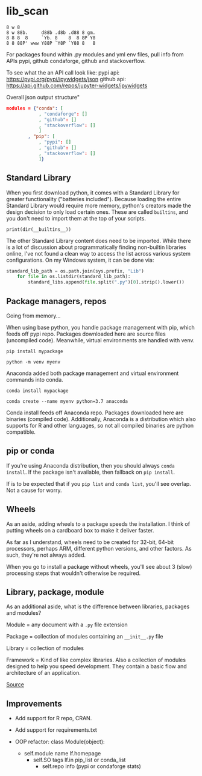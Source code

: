 # lib_scan

```
8 w 8
8 w 88b.     d88b .d8b .d88 8 gm.
8 8 8  8     `Yb. 8    8  8 8P Y8
8 8 88P' www Y88P `Y8P `Y88 8   8
```

For packages found within .py modules and yml env files, pull info from APIs pypi, github condaforge, github and stackoverflow.

To see what the an API call look like:
    pypi api: https://pypi.org/pypi/ipywidgets/json
    github api: https://api.github.com/repos/jupyter-widgets/ipywidgets

Overall json output structure"

```json
modules = {"conda": [
        	, "condaforge": []
        	, "github": []
        	, "stackoverflow": []
        	]
        , "pip": [
        	, "pypi": []
        	, "github": []
        	, "stackoverflow": []
        	]}
```

## Standard Library

When you first download python, it comes with a Standard Library for greater functionality ("batteries included"). Because loading the entire Standard Library would require more memory, python's creators made the design decision to only load certain ones. These are called `builtins`, and you don't need to import them at the top of your scripts. 

`print(dir(__builtins__))`

The other Standard Library content does need to be imported. While there is a lot of discussion about programmatically finding non-builtin libraries online, I've not found a clean way to access the list across various system configurations. On my Windows system, it can be done via:

```python
standard_lib_path = os.path.join(sys.prefix, "Lib")
    for file in os.listdir(standard_lib_path):
        standard_libs.append(file.split(".py")[0].strip().lower())
```

## Package managers, repos

Going from memory...

When using base python, you handle package management with pip, which feeds off pypi repo. Packages downloaded here are source files (uncompiled code). Meanwhile, virtual environments are handled with venv.

`pip install mypackage`

`python -m venv myenv`

Anaconda added both package management and virtual environment commands into conda. 

`conda install mypackage`

`conda create --name myenv python=3.7 anaconda`

Conda install feeds off Anaconda repo. Packages downloaded here are binaries (compiled code). Additionally, Anaconda is a distribution which also supports for R and other languages, so not all compiled binaries are python compatible.

## pip or conda

If you're using Anaconda distribution, then you should always `conda install`. If the package isn't available, then fallback on `pip install`.

If is to be expected that if you `pip list` and `conda list`, you'll see overlap. Not a cause for worry.

## Wheels

As an aside, adding wheels to a package speeds the installation. I think of putting wheels on a cardboard box to make it deliver faster.

As far as I understand, wheels need to be created for 32-bit, 64-bit processors, perhaps ARM, different python versions, and other factors. As such, they're not always added.

When you go to install a package without wheels, you'll see about 3 (slow) processing steps that wouldn't otherwise be required.

## Library, package, module

As an additional aside, what is the difference between libraries, packages and modules?

Module = any document with a `.py` file extension

Package = collection of modules containing an `__init__.py` file

Library = collection of modules

Framework = Kind of like complex libraries. Also a collection of modules designed to help you speed development. They contain a basic flow and architecture of an application.

[Source](https://learnpython.com/blog/python-modules-packages-libraries-frameworks/#:~:text=Python%20Libraries&text=Actually%2C%20this%20term%20is%20often,is%20a%20collection%20of%20packages.) 

## Improvements

- Add support for R repo, CRAN.
- Add support for requirements.txt

- OOP refactor:
      class Module(object):
     - self.module name
       lf.homepage
          - self.SO tags
            lf.in pip_list or conda_list
               - self.repo info (pypi or condaforge stats)

## 
